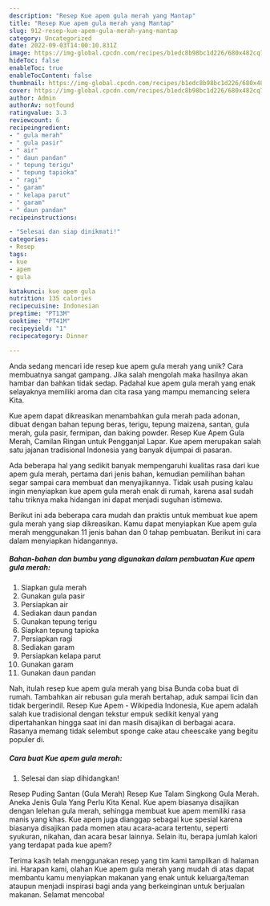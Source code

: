 ```yaml
---
description: "Resep Kue apem gula merah yang Mantap"
title: "Resep Kue apem gula merah yang Mantap"
slug: 912-resep-kue-apem-gula-merah-yang-mantap
category: Uncategorized
date: 2022-09-03T14:00:10.831Z
image: https://img-global.cpcdn.com/recipes/b1edc8b98bc1d226/680x482cq70/kue-apem-gula-merah-foto-resep-utama.jpg
hideToc: false
enableToc: true
enableTocContent: false
thumbnail: https://img-global.cpcdn.com/recipes/b1edc8b98bc1d226/680x482cq70/kue-apem-gula-merah-foto-resep-utama.jpg
cover: https://img-global.cpcdn.com/recipes/b1edc8b98bc1d226/680x482cq70/kue-apem-gula-merah-foto-resep-utama.jpg
author: Admin
authorAv: notfound
ratingvalue: 3.3
reviewcount: 6
recipeingredient:
- " gula merah"
- " gula pasir"
- " air"
- " daun pandan"
- " tepung terigu"
- " tepung tapioka"
- " ragi"
- " garam"
- " kelapa parut"
- " garam"
- " daun pandan"
recipeinstructions:

- "Selesai dan siap dinikmati!"
categories:
- Resep
tags:
- kue
- apem
- gula

katakunci: kue apem gula 
nutrition: 135 calories
recipecuisine: Indonesian
preptime: "PT13M"
cooktime: "PT41M"
recipeyield: "1"
recipecategory: Dinner

---
```





Anda sedang mencari ide resep kue apem gula merah yang unik? Cara membuatnya sangat gampang. Jika salah mengolah maka hasilnya akan hambar dan bahkan tidak sedap. Padahal kue apem gula merah yang enak selayaknya memiliki aroma dan cita rasa yang mampu memancing selera Kita.





Kue apem dapat dikreasikan menambahkan gula merah pada adonan, dibuat dengan bahan tepung beras, terigu, tepung maizena, santan, gula merah, gula pasir, fermipan, dan baking powder. Resep Kue Apem Gula Merah, Camilan Ringan untuk Pengganjal Lapar. Kue apem merupakan salah satu jajanan tradisional Indonesia yang banyak dijumpai di pasaran.

Ada beberapa hal yang sedikit banyak mempengaruhi kualitas rasa dari kue apem gula merah, pertama dari jenis bahan, kemudian pemilihan bahan segar sampai cara membuat dan menyajikannya. Tidak usah pusing kalau ingin menyiapkan kue apem gula merah enak di rumah, karena asal sudah tahu triknya maka hidangan ini dapat menjadi suguhan istimewa.






Berikut ini ada beberapa cara mudah dan praktis untuk membuat kue apem gula merah yang siap dikreasikan. Kamu dapat menyiapkan Kue apem gula merah menggunakan 11 jenis bahan dan 0 tahap pembuatan. Berikut ini cara dalam menyiapkan hidangannya.

<!--inarticleads1-->

##### Bahan-bahan dan bumbu yang digunakan dalam pembuatan Kue apem gula merah:

1. Siapkan  gula merah
1. Gunakan  gula pasir
1. Persiapkan  air
1. Sediakan  daun pandan
1. Gunakan  tepung terigu
1. Siapkan  tepung tapioka
1. Persiapkan  ragi
1. Sediakan  garam
1. Persiapkan  kelapa parut
1. Gunakan  garam
1. Gunakan  daun pandan


Nah, itulah resep kue apem gula merah yang bisa Bunda coba buat di rumah. Tambahkan air rebusan gula merah bertahap, aduk sampai licin dan tidak bergerindil. Resep Kue Apem - Wikipedia Indonesia, Kue apem adalah salah kue tradisional dengan tekstur empuk sedikit kenyal yang dipertahankan hingga saat ini dan masih disajikan di berbagai acara. Rasanya memang tidak selembut sponge cake atau cheescake yang begitu populer di. 

<!--inarticleads2-->

##### Cara buat Kue apem gula merah:


1. Selesai dan siap dihidangkan!

Resep Puding Santan (Gula Merah) Resep Kue Talam Singkong Gula Merah. Aneka Jenis Gula Yang Perlu Kita Kenal. Kue apem biasanya disajikan dengan lelehan gula merah, sehingga membuat kue apem memiliki rasa manis yang khas. Kue apem juga dianggap sebagai kue spesial karena biasanya disajikan pada momen atau acara-acara tertentu, seperti syukuran, nikahan, dan acara besar lainnya. Selain itu, berapa jumlah kalori yang terdapat pada kue apem? 

Terima kasih telah menggunakan resep yang tim kami tampilkan di halaman ini. Harapan kami, olahan Kue apem gula merah yang mudah di atas dapat membantu kamu menyiapkan makanan yang enak untuk keluarga/teman ataupun menjadi inspirasi bagi anda yang berkeinginan untuk berjualan makanan. Selamat mencoba!
